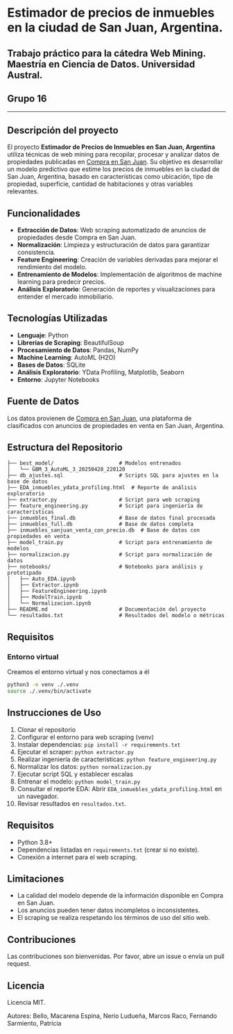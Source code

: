 # Estimador de precios de inmuebles en la ciudad de San Juan, Argentina.
## Trabajo práctico para la cátedra Web Mining. Maestría en Ciencia de Datos. Universidad Austral.
## Grupo 16

---


## Descripción del proyecto
El proyecto **Estimador de Precios de Inmuebles en San Juan, Argentina** utiliza técnicas de web mining para recopilar, procesar y analizar datos de propiedades publicadas en [Compra en San Juan](https://www.compraensanjuan.com/). Su objetivo es desarrollar un modelo predictivo que estime los precios de inmuebles en la ciudad de San Juan, Argentina, basado en características como ubicación, tipo de propiedad, superficie, cantidad de habitaciones y otras variables relevantes.

## Funcionalidades
- **Extracción de Datos**: Web scraping automatizado de anuncios de propiedades desde Compra en San Juan.
- **Normalización**: Limpieza y estructuración de datos para garantizar consistencia.
- **Feature Engineering**: Creación de variables derivadas para mejorar el rendimiento del modelo.
- **Entrenamiento de Modelos**: Implementación de algoritmos de machine learning para predecir precios.
- **Análisis Exploratorio**: Generación de reportes y visualizaciones para entender el mercado inmobiliario.

## Tecnologías Utilizadas
- **Lenguaje**: Python
- **Librerías de Scraping**: BeautifulSoup
- **Procesamiento de Datos**: Pandas, NumPy
- **Machine Learning**: AutoML (H2O)
- **Bases de Datos**: SQLite
- **Análisis Exploratorio**: YData Profiling, Matplotlib, Seaborn
- **Entorno**: Jupyter Notebooks

## Fuente de Datos
Los datos provienen de [Compra en San Juan](https://www.compraensanjuan.com/), una plataforma de clasificados con anuncios de propiedades en venta en San Juan, Argentina.

## Estructura del Repositorio
```
├── best_model/                     # Modelos entrenados
│   └── GBM_3_AutoML_3_20250428_220120
├── db_ajustes.sql                  # Scripts SQL para ajustes en la base de datos
├── EDA_inmuebles_ydata_profiling.html  # Reporte de análisis exploratorio
├── extractor.py                    # Script para web scraping
├── feature_engineering.py          # Script para ingeniería de características
├── inmuebles_final.db              # Base de datos final procesada
├── inmuebles_full.db               # Base de datos completa
├── inmuebles_sanjuan_venta_con_precio.db  # Base de datos con propiedades en venta
├── model_train.py                  # Script para entrenamiento de modelos
├── normalizacion.py                # Script para normalización de datos
├── notebooks/                      # Notebooks para análisis y prototipado
│   ├── Auto_EDA.ipynb
│   ├── Extractor.ipynb
│   ├── FeatureEngineering.ipynb
│   ├── ModelTrain.ipynb
│   └── Normalizacion.ipynb
├── README.md                       # Documentación del proyecto
└── resultados.txt                  # Resultados del modelo o métricas
```

## Requisitos
### Entorno virtual
Creamos el entorno virtual y nos conectamos a él
```sh
python3 -m venv ./.venv
source ./.venv/bin/activate
```

## Instrucciones de Uso
1. Clonar el repositorio
2. Configurar el entorno para web scraping (venv)
3. Instalar dependencias: `pip install -r requirements.txt`
4. Ejecutar el scraper: `python extractor.py`
5. Realizar ingeniería de características: `python feature_engineering.py`
6. Normalizar los datos: `python normalizacion.py`
7. Ejecutar script SQL y establecer escalas
8. Entrenar el modelo: `python model_train.py`
9. Consultar el reporte EDA: Abrir `EDA_inmuebles_ydata_profiling.html` en un navegador.
10. Revisar resultados en `resultados.txt`.

## Requisitos
- Python 3.8+
- Dependencias listadas en `requirements.txt` (crear si no existe).
- Conexión a internet para el web scraping.

## Limitaciones
- La calidad del modelo depende de la información disponible en Compra en San Juan.
- Los anuncios pueden tener datos incompletos o inconsistentes.
- El scraping se realiza respetando los términos de uso del sitio web.

## Contribuciones
Las contribuciones son bienvenidas. Por favor, abre un issue o envía un pull request.

## Licencia
Licencia MIT.

Autores:
Bello, Macarena
Espina, Nerio
Ludueña, Marcos
Raco, Fernando
Sarmiento, Patricia


